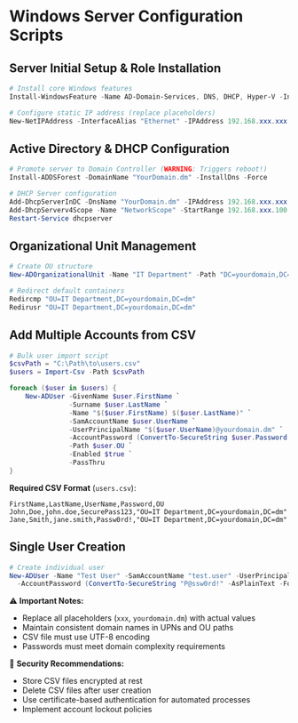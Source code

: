 # Windows Server Configuration Scripts

## Server Initial Setup & Role Installation
```powershell
# Install core Windows features
Install-WindowsFeature -Name AD-Domain-Services, DNS, DHCP, Hyper-V -IncludeManagementTools

# Configure static IP address (replace placeholders)
New-NetIPAddress -InterfaceAlias "Ethernet" -IPAddress 192.168.xxx.xxx -PrefixLength 24 -DefaultGateway 192.168.xxx.1
```

## Active Directory & DHCP Configuration
```powershell
# Promote server to Domain Controller (WARNING: Triggers reboot!)
Install-ADDSForest -DomainName "YourDomain.dm" -InstallDns -Force

# DHCP Server configuration
Add-DhcpServerInDC -DnsName "YourDomain.dm" -IPAddress 192.168.xxx.xxx
Add-DhcpServerv4Scope -Name "NetworkScope" -StartRange 192.168.xxx.100 -EndRange 192.168.xxx.200 -SubnetMask 255.255.255.0 -State Active
Restart-Service dhcpserver
```

## Organizational Unit Management
```powershell
# Create OU structure
New-ADOrganizationalUnit -Name "IT Department" -Path "DC=yourdomain,DC=dm"

# Redirect default containers
Redircmp "OU=IT Department,DC=yourdomain,DC=dm"
Redirusr "OU=IT Department,DC=yourdomain,DC=dm"
```

## Add Multiple Accounts from CSV
```powershell
# Bulk user import script
$csvPath = "C:\Path\to\users.csv"
$users = Import-Csv -Path $csvPath

foreach ($user in $users) {
    New-ADUser -GivenName $user.FirstName `
               -Surname $user.LastName `
               -Name "$($user.FirstName) $($user.LastName)" `
               -SamAccountName $user.UserName `
               -UserPrincipalName "$($user.UserName)@yourdomain.dm" `
               -AccountPassword (ConvertTo-SecureString $user.Password -AsPlainText -Force) `
               -Path $user.OU `
               -Enabled $true `
               -PassThru
}
```

**Required CSV Format** (`users.csv`):
```csv
FirstName,LastName,UserName,Password,OU
John,Doe,john.doe,SecurePass123,"OU=IT Department,DC=yourdomain,DC=dm"
Jane,Smith,jane.smith,Passw0rd!,"OU=IT Department,DC=yourdomain,DC=dm"
```

## Single User Creation
```powershell
# Create individual user
New-ADUser -Name "Test User" -SamAccountName "test.user" -UserPrincipalName "test.user@yourdomain.dm" `
  -AccountPassword (ConvertTo-SecureString "P@ssw0rd!" -AsPlainText -Force) -Enabled $true
```

⚠️ **Important Notes:**
- Replace all placeholders (`xxx`, `yourdomain.dm`) with actual values
- Maintain consistent domain names in UPNs and OU paths
- CSV file must use UTF-8 encoding
- Passwords must meet domain complexity requirements

🔑 **Security Recommendations:**
- Store CSV files encrypted at rest
- Delete CSV files after user creation
- Use certificate-based authentication for automated processes
- Implement account lockout policies
